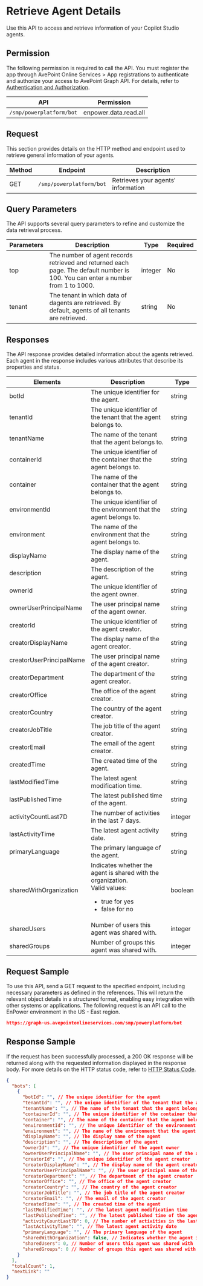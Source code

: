 # Retrieve Agent Details

Use this API to access and retrieve information of your Copilot Studio agents.

## Permission

The following permission is required to call the API.
You must register the app through AvePoint Online Services > App registrations to authenticate and authorize your access to AvePoint Graph API.
For details, refer to [Authentication and Authorization](https://learn.avepoint.com/docs/Use-AvePoint-Graph-API.html#authentication-and-authorization).

| API   | Permission |
|-------------------|---------------|
|`/smp/powerplatform/bot` | enpower.data.read.all | 

## Request

This section provides details on the HTTP method and endpoint used to retrieve general information of your agents.

| Method | Endpoint | Description | 
|--- | --- | --- |
| GET | `/smp/powerplatform/bot` | Retrieves your agents' information | 

## Query Parameters

The API supports several query parameters to refine and customize the data retrieval process.

| Parameters | Description | Type | Required |
|--- | --- | --- | --- |
| top | The number of agent records retrieved and returned each page. The default number is 100. You can enter a number from 1 to 1000. | integer | No |
| tenant | The tenant in which data of dagents are retrieved. By default, agents of all tenants are retrieved. | string | No |

## Responses

The API response provides detailed information about the agents retrieved. Each agent in the response includes various attributes that describe its properties and status.

| Elements                | Description                                                  | Type    |
|-------------------------|--------------------------------------------------------------|---------|
| botId                   | The unique identifier for the agent.                        | string  |
| tenantId                | The unique identifier of the tenant that the agent belongs to.| string  |
| tenantName              | The name of the tenant that the agent belongs to.           | string  |
| containerId             | The unique identifier of the container that the agent belongs to.| string  |
| container               | The name of the container that the agent belongs to.        | string  |
| environmentId           | The unique identifier of the environment that the agent belongs to. | string  |
| environment             | The name of the environment that the agent belongs to.      | string  |
| displayName             | The display name of the agent.                              | string  |
| description             | The description of the agent.                               | string  |
| ownerId                 | The unique identifier of the agent owner.                   | string  |
| ownerUserPrincipalName  | The user principal name of the agent owner.                 | string  |
| creatorId               | The unique identifier of the agent creator.                 | string  |
| creatorDisplayName      | The display name of the agent creator.                      | string  |
| creatorUserPrincipalName | The user principal name of the agent creator.               | string  |
| creatorDepartment        | The department of the agent creator.                        | string  |
| creatorOffice           | The office of the agent creator.                            | string  |
| creatorCountry          | The country of the agent creator.                           | string  |
| creatorJobTitle         | The job title of the agent creator.                         | string  |
| creatorEmail            | The email of the agent creator.                             | string  |
| createdTime             | The created time of the agent.                             | string  |
| lastModifiedTime        | The latest agent modification time.                         | string  |
| lastPublishedTime       | The latest published time of the agent.                    | string  |
| activityCountLast7D    | The number of activities in the last 7 days.               | integer |
| lastActivityTime        | The latest agent activity date.                             | string  |
| primaryLanguage         | The primary language of the agent.                          | string  |
| sharedWithOrganization  | Indicates whether the agent is shared with the organization. <br> Valid values: <br> <ul><li> true for yes <br> </li><li> false for no <br> | boolean |
| sharedUsers             | Number of users this agent was shared with.                | integer |
| sharedGroups            | Number of groups this agent was shared with.               | integer |

## Request Sample

To use this API, send a GET request to the specified endpoint, including necessary parameters as defined in the references. This will return the relevant object details in a structured format, enabling easy integration with other systems or applications. The following request is an API call to the EnPower environment in the US - East region.

```json
https://graph-us.avepointonlineservices.com/smp/powerplatform/bot
```
## Response Sample

If the request has been successfully processed, a 200 OK response will be returned along with the requested information displayed in the response body. For more details on the HTTP status code, refer to [HTTP Status Code](https://learn.avepoint.com/docs/Use-AvePoint-Graph-API.html#http-status-code).

```json
{
  "bots": [
    {
      "botId": "", // The unique identifier for the agent
      "tenantId": "", // The unique identifier of the tenant that the agent belongs to
      "tenantName": "", // The name of the tenant that the agent belongs to
      "containerId": "", // The unique identifier of the container that the agent belongs to
      "container": "", // The name of the container that the agent belongs to
      "environmentId": "", // The unique identifier of the environment that the agent belongs to
      "environment": "", // The name of the environment that the agent belongs to
      "displayName": "", // The display name of the agent
      "description": "", // The description of the agent
      "ownerId": "", // The unique identifier of the agent owner
      "ownerUserPrincipalName": "", // The user principal name of the agent owner
      "creatorId": "", // The unique identifier of the agent creator
      "creatorDisplayName": "", // The display name of the agent creator
      "creatorUserPrincipalName": "", // The user principal name of the agent creator
      "creatorDepartment": "", // The department of the agent creator
      "creatorOffice": "", // The office of the agent creator
      "creatorCountry": "", // The country of the agent creator
      "creatorJobTitle": "", // The job title of the agent creator
      "creatorEmail": "", // The email of the agent creator
      "createdTime": "", // The created time of the agent
      "lastModifiedTime": "", // The latest agent modification time
      "lastPublishedTime": "", // The latest published time of the agent
      "activityCountLast7D": 0, // The number of activities in the last 7 days
      "lastActivityTime": "", // The latest agent activity date
      "primaryLanguage": "", // The primary language of the agent
      "sharedWithOrganization": false, // Indicates whether the agent is shared with the organization
      "sharedUsers": 0, // Number of users this agent was shared with
      "sharedGroups": 0 // Number of groups this agent was shared with
    }
  ],
  "totalCount": 1,
  "nextLink": ""
}